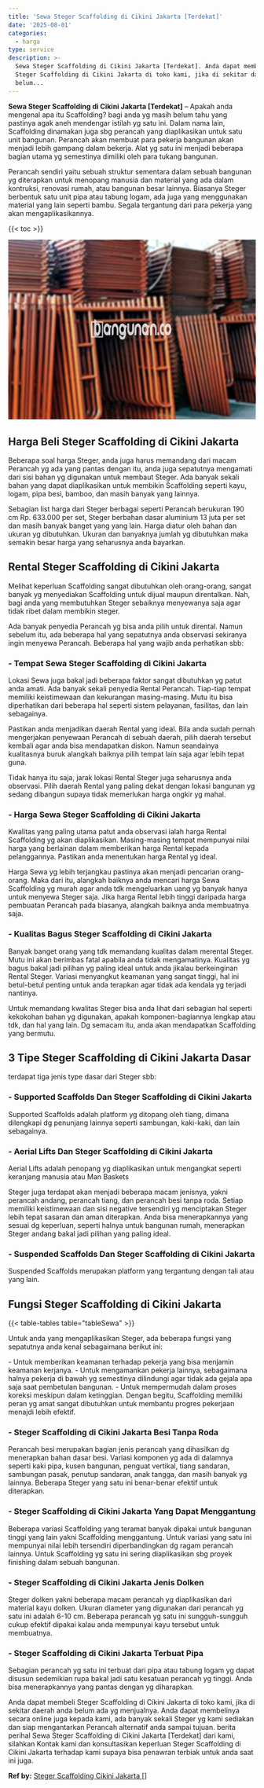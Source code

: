 ```yaml
---
title: 'Sewa Steger Scaffolding di Cikini Jakarta [Terdekat]'
date: '2025-08-01'
categories:
  - harga
type: service
description: >-
  Sewa Steger Scaffolding di Cikini Jakarta [Terdekat]. Anda dapat membeli
  Steger Scaffolding di Cikini Jakarta di toko kami, jika di sekitar daerah anda
  belum...
---
```


**Sewa Steger Scaffolding di Cikini Jakarta \[Terdekat\]** – Apakah anda mengenal apa itu Scaffolding? bagi anda yg masih belum tahu yang pastinya agak aneh mendengar istilah yg satu ini. Dalam nama lain, Scaffolding dinamakan juga sbg perancah yang diaplikasikan untuk satu unit bangunan. Perancah akan membuat para pekerja bangunan akan menjadi lebih gampang dalam bekerja. Alat yg satu ini menjadi beberapa bagian utama yg semestinya dimiliki oleh para tukang bangunan.

Perancah sendiri yaitu sebuah struktur sementara dalam sebuah bangunan yg diterapkan untuk menopang manusia dan material yang ada dalam kontruksi, renovasi rumah, atau bangunan besar lainnya. Biasanya Steger berbentuk satu unit pipa atau tabung logam, ada juga yang menggunakan material yang lain seperti bambu. Segala tergantung dari para pekerja yang akan mengaplikasikannya.

{{< toc >}}

![Sewa Steger Scaffolding di Cikini Jakarta [Terdekat]](/images/sewa-scaffolding-steger-12.png)

## Harga Beli Steger Scaffolding di Cikini Jakarta

Beberapa soal harga Steger, anda juga harus memandang dari macam Perancah yg ada yang pantas dengan itu, anda juga sepatutnya mengamati dari sisi bahan yg digunakan untuk membaut Steger. Ada banyak sekali bahan yang dapat diaplikasikan untuk membikin Scaffolding seperti kayu, logam, pipa besi, bamboo, dan masih banyak yang lainnya.

Sebagian list harga dari Steger berbagai seperti Perancah berukuran 190 cm Rp. 633.000 per set, Steger berbahan dasar aluminium 13 juta per set dan masih banyak banget yang yang lain. Harga diatur oleh bahan dan ukuran yg dibutuhkan. Ukuran dan banyaknya jumlah yg dibutuhkan maka semakin besar harga yang seharusnya anda bayarkan.

## Rental Steger Scaffolding di Cikini Jakarta

Melihat keperluan Scaffolding sangat dibutuhkan oleh orang-orang, sangat banyak yg menyediakan Scaffolding untuk dijual maupun direntalkan. Nah, bagi anda yang membutuhkan Steger sebaiknya menyewanya saja agar tidak ribet dalam membikin steger.

Ada banyak penyedia Perancah yg bisa anda pilih untuk dirental. Namun sebelum itu, ada beberapa hal yang sepatutnya anda observasi sekiranya ingin menyewa Perancah. Beberapa hal yang wajib anda perhatikan sbb:

### \- Tempat Sewa Steger Scaffolding di Cikini Jakarta

Lokasi Sewa juga bakal jadi beberapa faktor sangat dibutuhkan yg patut anda amati. Ada banyak sekali penyedia Rental Perancah. Tiap-tiap tempat memiliki keistimewaan dan kekurangan masing-masing. Mutu itu bisa diperhatikan dari beberapa hal seperti sistem pelayanan, fasilitas, dan lain sebagainya.

Pastikan anda menjadikan daerah Rental yang ideal. Bila anda sudah pernah mengerjakan penyewaan Perancah di sebuah daerah, pilih daerah tersebut kembali agar anda bisa mendapatkan diskon. Namun seandainya kualitasnya buruk alangkah baiknya pilih tempat lain saja agar lebih tepat guna.

Tidak hanya itu saja, jarak lokasi Rental Steger juga seharusnya anda observasi. Pilih daerah Rental yang paling dekat dengan lokasi bangunan yg sedang dibangun supaya tidak memerlukan harga ongkir yg mahal.

### \- Harga Sewa Steger Scaffolding di Cikini Jakarta

Kwalitas yang paling utama patut anda observasi ialah harga Rental Scaffolding yg akan diaplikasikan. Masing-masing tempat mempunyai nilai harga yang berlainan dalam memberikan harga Rental kepada pelanggannya. Pastikan anda menentukan harga Rental yg ideal.

Harga Sewa yg lebih terjangkau pastinya akan menjadi pencarian orang-orang. Maka dari itu, alangkah baiknya anda mencari harga Sewa Scaffolding yg murah agar anda tdk mengeluarkan uang yg banyak hanya untuk menyewa Steger saja. Jika harga Rental lebih tinggi daripada harga pembuatan Perancah pada biasanya, alangkah baiknya anda membuatnya saja.

### \- Kualitas Bagus Steger Scaffolding di Cikini Jakarta

Banyak banget orang yang tdk memandang kualitas dalam merental Steger. Mutu ini akan berimbas fatal apabila anda tidak mengamatinya. Kualitas yg bagus bakal jadi pilihan yg paling ideal untuk anda jikalau berkeinginan Rental Steger. Variasi menyangkut keamanan yang sangat tinggi, hal ini betul-betul penting untuk anda terapkan agar tidak ada kendala yg terjadi nantinya.

Untuk memandang kwalitas Steger bisa anda lihat dari sebagian hal seperti kekokohan bahan yg digunakan, apakah komponen-bagiannya lengkap atau tdk, dan hal yang lain. Dg semacam itu, anda akan mendapatkan Scaffolding yang bermutu.

## 3 Tipe Steger Scaffolding di Cikini Jakarta Dasar

terdapat tiga jenis type dasar dari Steger sbb:

### \- Supported Scaffolds Dan Steger Scaffolding di Cikini Jakarta

Supported Scaffolds adalah platform yg ditopang oleh tiang, dimana dilengkapi dg penunjang lainnya seperti sambungan, kaki-kaki, dan lain sebagainya.

### \- Aerial Lifts Dan Steger Scaffolding di Cikini Jakarta

Aerial Lifts adalah penopang yg diaplikasikan untuk mengangkat seperti keranjang manusia atau Man Baskets

Steger juga terdapat akan menjadi beberapa macam jenisnya, yakni perancah andang, perancah tiang, dan perancah besi tanpa roda. Setiap memiliki keistimewaan dan sisi negative tersendiri yg menciptakan Steger lebih tepat sasaran dan aman diterapkan. Anda bisa menerapkannya yang sesuai dg keperluan, seperti halnya untuk bangunan rumah, menerapkan Steger andang bakal jadi pilihan yang paling ideal.

### \- Suspended Scaffolds Dan Steger Scaffolding di Cikini Jakarta

Suspended Scaffolds merupakan platform yang tergantung dengan tali atau yang lain.

## Fungsi Steger Scaffolding di Cikini Jakarta

{{< table-tables table="tableSewa" >}}

Untuk anda yang mengaplikasikan Steger, ada beberapa fungsi yang sepatutnya anda kenal sebagaimana berikut ini:

\- Untuk memberikan keamanan terhadap pekerja yang bisa menjamin keamanan kerjanya. - Untuk mengamankan pekerja lainnya, sebagaimana halnya pekerja di bawah yg semestinya dilindungi agar tidak ada gejala apa saja saat pembetulan bangunan. - Untuk mempermudah dalam proses koreksi meskipun dalam ketinggian. Dengan begitu, Scaffolding memiliki peran yg amat sangat dibutuhkan untuk membantu progres pekerjaan menajdi lebih efektif.

### \- Steger Scaffolding di Cikini Jakarta Besi Tanpa Roda

Perancah besi merupakan bagian jenis perancah yang dihasilkan dg menerapkan bahan dasar besi. Variasi komponen yg ada di dalamnya seperti kaki pipa, kusen bangunan, penguat vertikal, tiang sandaran, sambungan pasak, penutup sandaran, anak tangga, dan masih banyak yg lainnya. Beberapa Steger yang satu ini benar-benar efektif untuk diterapkan.

### \- Steger Scaffolding di Cikini Jakarta Yang Dapat Menggantung

Beberapa variasi Scaffolding yang teramat banyak dipakai untuk bangunan tinggi yang lain yakni Scaffolding menggantung. Untuk variasi yang satu ini mempunyai nilai lebih tersendiri diperbandingkan dg ragam perancah lainnya. Untuk Scaffolding yg satu ini sering diaplikasikan sbg proyek finishing dalam sebuah bangunan.

### \- Steger Scaffolding di Cikini Jakarta Jenis Dolken

Steger dolken yakni beberapa macam perancah yg diaplikasikan dari material kayu dolken. Ukuran diameter yang digunakan dari perancah yg satu ini adalah 6-10 cm. Beberapa perancah yg satu ini sungguh-sungguh cukup efektif dipakai kalau anda mempunyai kayu tersebut untuk membuatnya.

### \- Steger Scaffolding di Cikini Jakarta Terbuat Pipa

Sebagian perancah yg satu ini terbuat dari pipa atau tabung logam yg dapat disusun sedemikian rupa bakal jadi satu kesatuan perancah yg tinggi. Anda bisa menerapkannya yang pantas dengan yg diharapkan.

Anda dapat membeli Steger Scaffolding di Cikini Jakarta di toko kami, jika di sekitar daerah anda belum ada yg menjualnya. Anda dapat membelinya secara online juga kepada kami, ada banyak sekali Steger yg kami sediakan dan siap mengantarkan Perancah alternatif anda sampai tujuan. berita perihal Sewa Steger Scaffolding di Cikini Jakarta \[Terdekat\] dari kami, silahkan Kontak kami dan konsultasikan keperluan Steger Scaffolding di Cikini Jakarta terhadap kami supaya bisa penawran terbiak untuk anda saat ini juga.

**Ref by:** [Steger Scaffolding Cikini Jakarta []](https://id.wikipedia.org/wiki/Steger)
